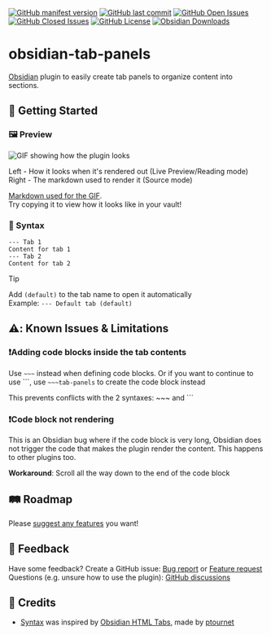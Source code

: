 [![GitHub manifest version](https://img.shields.io/github/manifest-json/v/gnoxnahte/obsidian-tab-panels)](../../releases)
[![GitHub last commit](https://img.shields.io/github/last-commit/gnoxnahte/obsidian-tab-panels)](../../commits/main/)
[![GitHub Open Issues](https://img.shields.io/github/issues/gnoxnahte/obsidian-tab-panels)](../../issues)
[![GitHub Closed Issues](https://img.shields.io/github/issues-closed/gnoxnahte/obsidian-tab-panels)](../../issues?q=is%3Aissue+is%3Aclosed)
[![GitHub License](https://img.shields.io/github/license/gnoxnahte/obsidian-tab-panels)](/LICENSE)
[![Obsidian Downloads](https://img.shields.io/badge/dynamic/json?url=https%3A%2F%2Fraw.githubusercontent.com%2Fobsidianmd%2Fobsidian-releases%2Fmaster%2Fcommunity-plugin-stats.json&query=%24%5B%22tab-panels%22%5D.downloads&logo=obsidian&logoColor=a88bfa&label=downloads&color=a88bfa)](https://obsidian.md/plugins?id=tab-panels)

# obsidian-tab-panels
[Obsidian](https://obsidian.md/) plugin to easily create tab panels to organize content into sections.

## 🚀 Getting Started
### 🖼️ Preview
![GIF showing how the plugin looks](readme-assets/tab-panels-preview.gif)

Left - How it looks when it's rendered out (Live Preview/Reading mode) <br>
Right - The markdown used to render it (Source mode)

[Markdown used for the GIF](/readme-assets/preview-markdown.md). <br>
Try copying it to view how it looks like in your vault!

### 📝 Syntax 
```tab-panels
--- Tab 1
Content for tab 1
--- Tab 2
Content for tab 2
```

> [!Tip]
> Add `(default)` to the tab name to open it automatically <br>
> Example: `--- Default tab (default)`
> 

<!-- TODO: ### :sparkles: Features -->

<!-- TODO: ### :art: Styles -->

## ⚠️: Known Issues & Limitations

### ❗Adding code blocks inside the tab contents
Use `~~~` instead when defining code blocks. Or if you want to continue to use \```, use `~~~tab-panels` to create the code block instead

This prevents conflicts with the 2 syntaxes: ~~~ and ```

### ❗Code block not rendering
This is an Obsidian bug where if the code block is very long, Obsidian does not trigger the code that makes the plugin render the content. This happens to other plugins too.

**Workaround**: Scroll all the way down to the end of the code block

## 🛤️ Roadmap
Please [suggest any features](../../issues/new/choose) you want!

## 💬 Feedback
Have some feedback? Create a GitHub issue: [Bug report](https://github.com/GnoxNahte/obsidian-tab-panels/issues/new?template=bug-report.yml) or [Feature request](https://github.com/GnoxNahte/obsidian-tab-panels/issues/new?template=feature-request.md)
Questions (e.g. unsure how to use the plugin): [GitHub discussions](https://github.com/GnoxNahte/obsidian-tab-panels/discussions)

## 🌟 Credits
- [Syntax](#-syntax) was inspired by [Obsidian HTML Tabs](https://github.com/ptournet/obsidian-html-tabs), made by [ptournet](https://github.com/ptournet)